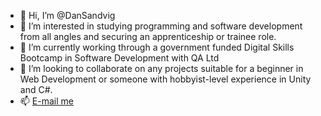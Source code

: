 - 👋 Hi, I’m @DanSandvig
- 👀 I’m interested in studying programming and software development from all angles and securing an apprenticeship or trainee role.
- 🌱 I’m currently working through a government funded Digital Skills Bootcamp in Software Development with QA Ltd
- 💞️ I’m looking to collaborate on any projects suitable for a beginner in Web Development or someone with hobbyist-level experience in Unity and C#.
- 📫 [E-mail me](mailto:dspublicaddress@protonmail.com)

<!---
DanSandvig/DanSandvig is a ✨ special ✨ repository because its `README.md` (this file) appears on your GitHub profile.
You can click the Preview link to take a look at your changes.
--->
